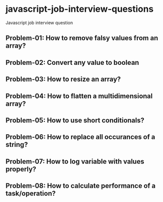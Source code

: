 # javascript-job-interview-questions
Javascript job interview question
## Problem-01: How to remove falsy values from an array?
## Problem-02: Convert any value to boolean
## Problem-03: How to resize an array?
## Problem-04: How to flatten a multidimensional array?
## Problem-05: How to use short conditionals?
## Problem-06: How to replace all occurances of a string?
## Problem-07: How to log variable with values properly?
## Problem-08: How to calculate performance of a task/operation?
